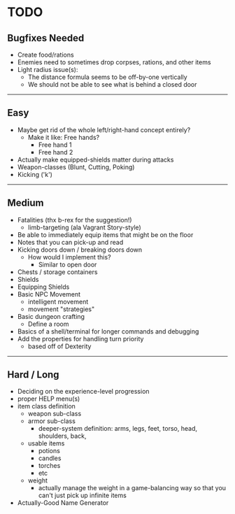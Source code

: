 # TODO

## Bugfixes Needed

- Create food/rations
- Enemies need to sometimes drop corpses, rations, and other items 
- Light radius issue(s):
    - The distance formula seems to be off-by-one vertically
    - We should not be able to see what is behind a closed door

--------------------------------------------------------------------------------

## Easy 

- Maybe get rid of the whole left/right-hand concept entirely? 
    - Make it like: Free hands?
        - Free hand 1
        - Free hand 2
- Actually make equipped-shields matter during attacks
- Weapon-classes (Blunt, Cutting, Poking)
- Kicking ('k')

--------------------------------------------------------------------------------

## Medium

- Fatalities (thx b-rex for the suggestion!)
    - limb-targeting (ala Vagrant Story-style)
- Be able to immediately equip items that might be on the floor
- Notes that you can pick-up and read
- Kicking doors down / breaking doors down
    - How would I implement this?
        - Similar to open door
- Chests / storage containers
- Shields
- Equipping Shields
- Basic NPC Movement
    - intelligent movement
    - movement "strategies"
- Basic dungeon crafting
    - Define a room
- Basics of a shell/terminal for longer commands and debugging
- Add the properties for handling turn priority
    - based off of Dexterity

--------------------------------------------------------------------------------

## Hard / Long

- Deciding on the experience-level progression
- proper HELP menu(s)
- item class definition
    - weapon sub-class 
    - armor sub-class
        - deeper-system definition:
            arms, legs, feet, torso, head, shoulders, back, 
    - usable items
        - potions
        - candles
        - torches
        - etc
    - weight
        - actually manage the weight in a game-balancing way so that you can't just pick up infinite items
- Actually-Good Name Generator

